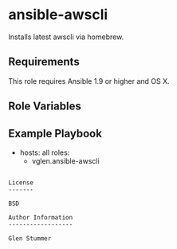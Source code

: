 ansible-awscli
======

Installs latest awscli via homebrew.

Requirements
------------

This role requires Ansible 1.9 or higher and OS X.

Role Variables
--------------


Example Playbook
----------------

- hosts: all
  roles:
    - vglen.ansible-awscli
```

License
-------

BSD

Author Information
------------------

Glen Stummer